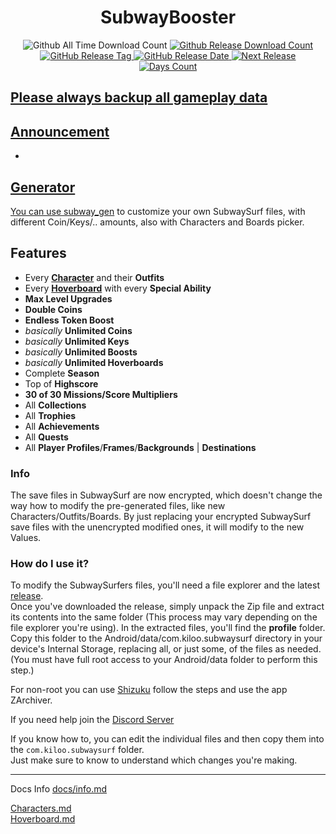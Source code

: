 <h1 align="center">SubwayBooster</h1>
<p align="center">
  <a>
  <img alt="Github All Time Download Count" src="https://img.shields.io/github/downloads/HerrErde/SubwayBooster/total.svg?color=181717&logo=github&style=for-the-badge&cacheSeconds=3600">
  </a>
<a href="https://github.com/HerrErde/SubwayBooster/releases/latest">
  <img alt="Github Release Download Count" src="https://img.shields.io/github/downloads/HerrErde/SubwayBooster/latest/total.svg?color=181717&logo=github&style=for-the-badge&cacheSeconds=3600">
  </a>
  <a href="https://github.com/HerrErde/SubwayBooster/releases/latest">
  <img alt="GitHub Release Tag" src="https://img.shields.io/github/release/HerrErde/SubwayBooster/all.svg?style=for-the-badge&logo=github&logoColor=fafafa&colorA=191b25&colorB=32cb8b&cacheSeconds=3600">
  </a>
  <a href="https://github.com/HerrErde/SubwayBooster/releases/">
    <img alt="GitHub Release Date" src="https://img.shields.io/github/release-date-pre/HerrErde/SubwayBooster.svg?style=for-the-badge&cacheSeconds=3600">
  </a>
  <a href="https://github.com/HerrErde/SubwayBooster/releases/">
    <img alt="Next Release" src="https://img.shields.io/endpoint?url=https%3A%2F%2Fapi.herrerde.workers.dev%2Fgh%2FSubwayBooster%2Fshield&cacheSeconds=60">
 </a>
  <a href="https://github.com/HerrErde/SubwayBooster/releases/">
    <img alt="Days Count" src="https://img.shields.io/badge/dynamic/json?url=https%3A%2F%2Fapi.herrerde.workers.dev%2Fgh%2Fsubwaybooster&query=days_count&style=for-the-badge&label=Days%20Count&cacheSeconds=60">
</p>

## Please always backup all gameplay data

## Announcement

-

## Generator

You can use [subway_gen](https://subway.herrerde.xyz) to customize your own SubwaySurf files, with different Coin/Keys/.. amounts, also with Characters and Boards picker.

## Features

- Every [**Character**](https://subwaysurf.fandom.com/wiki/Characters) and their **Outfits**
- Every [**Hoverboard**](https://subwaysurf.fandom.com/wiki/Hoverboard) with every **Special Ability**
- **Max Level Upgrades**
- **Double Coins**
- **Endless Token Boost**
- _basically_ **Unlimited Coins**
- _basically_ **Unlimited Keys**
- _basically_ **Unlimited Boosts**
- _basically_ **Unlimited Hoverboards**
- Complete **Season**
- Top of **Highscore**
- **30 of 30 Missions/Score Multipliers**
- All **Collections**
- All **Trophies**
- All **Achievements**
- All **Quests**
- All **Player Profiles**/**Frames**/**Backgrounds** | **Destinations**

### Info

The save files in SubwaySurf are now encrypted, which doesn't change the way how to modify the pre-generated files, like new Characters/Outfits/Boards.
By just replacing your encrypted SubwaySurf save files with the unencrypted modified ones, it will modify to the new Values.

### How do I use it?

To modify the SubwaySurfers files, you'll need a file explorer and the latest [release](https://github.com/HerrErde/SubwayBooster/releases/latest). \
Once you've downloaded the release, simply unpack the Zip file and extract its contents into the same folder (This process may vary depending on the file explorer you're using).
In the extracted files, you'll find the **profile** folder. Copy this folder to the Android/data/com.kiloo.subwaysurf directory in your device's Internal Storage, replacing all, or just some, of the files as needed.
(You must have full root access to your Android/data folder to perform this step.)

For non-root you can use [Shizuku](https://shizuku.rikka.app) follow the steps and use the app ZArchiver.

If you need help join the [Discord Server](https://discord.gg/NAXbNwKK2V)

If you know how to, you can edit the individual files and then copy them into the `com.kiloo.subwaysurf` folder. \
Just make sure to know to understand which changes you're making.

---

Docs Info [docs/info.md](docs/info.md)

[Characters.md](docs/Characters.md) \
[Hoverboard.md](docs/Hoverboard.md)
